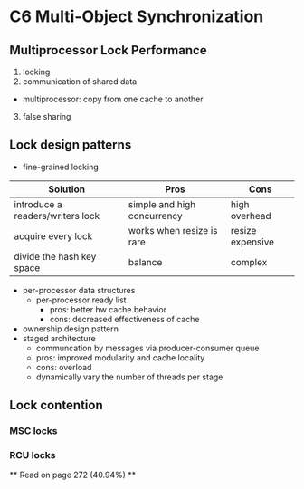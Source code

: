 # C6 Multi-Object Synchronization
## Multiprocessor Lock Performance
1. locking
2. communication of shared data
  - multiprocessor: copy from one cache to another
3. false sharing

## Lock design patterns
- fine-grained locking

| Solution                         	| Pros                        	| Cons             	|
|----------------------------------	|-----------------------------	|------------------	|
| introduce a readers/writers lock 	| simple and high concurrency 	| high overhead    	|
| acquire every lock               	| works when resize is rare   	| resize expensive 	|
| divide the hash key space        	| balance                     	| complex          	|
- per-processor data structures
  - per-processor ready list
    - pros: better hw cache behavior
    - cons: decreased effectiveness of cache
- ownership design pattern
- staged architecture
  - communcation by messages via producer-consumer queue
  - pros: improved modularity and cache locality
  - cons: overload
  - dynamically vary the number of threads per stage

## Lock contention
### MSC locks

### RCU locks

** Read on page 272 (40.94%) **
